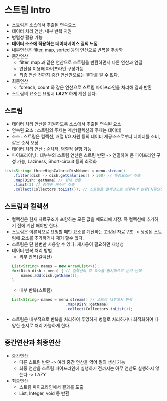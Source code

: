 # 스트림 Intro

- 스트림은 소스에서 추출된 연속요소
- 데이터 처리 연산, 내부 반복 지원
- 병렬성 활용 가능
- **데이터 소스에 적용하는 데이터베이스 질의 느낌**
- 내부연산은 filter, map, sorted 등의 연산으로 반복을 추상화
- 중간연산
	- filter, map 과 같은 연산으로 스트림을 반환하면서 다른 연산과 연결
	- 연산을 이용해 파이프라인 구성가능
	- 최종 연산 전까지 중간 연산만으로는 결과를 알 수 없다.
- 최종연산
	- foreach, count 와 같은 연산으로 스트림 파이프라인을 처리해 결과 반환
- 스트림의 요소는 요청시 **_LAZY_** 하게 계산 된다.

## 스트림
- 데이터 처리 연산을 지원하도록 소스에서 추출된 연속된 요소
- 연속된 요소 : 스트림의 주제는 계산(컬렉션의 주제는 데이터)
- 소스 : 스트림은 컬렉션, 배열 I/O 자원 등의 데이터 제공소스로부터 데이터를 소비, 같은 순서 보장
- 데이터 처리 연산 : 순차적, 병렬적 실행 가능
- 파이프라이닝 : 대부부의 스트림 연산은 스트림 반환 -> 연결하여 큰 파이프라인 구성 가능, Laziness, Short-circuit 등의 최적화
```java
List<String> threeHighCaloricDishNames = menu.stream()
	.filter(dish -> dish.getCalories() > 300) // 특정요소만 추출 
	.map(Dish::getName) // 형태 변환
	.limit(3) // 정해진 개수만 추출
	.collect(Collectors.toList()); // 스트림을 컬렉션으로 변환하여 반환(최종연산)
```

## 스트림과 컬렉션
- 컬렉션은 현재 자료구조가 포함하는 모든 값을 메모리에 저장. 즉 컬렉션에 추가하기 전에 계산 해야만 한다.
- 스트림은 이론적으로 요청할 때만 요소를 계산하는 고정된 자료구조 -> 생성된 스트림에 요소를 추가하거나 제거 할수 없다.
- 스트림은 단 한번만 사용할 수 있다. 재사용이 필요하면 재생성
- 데이터 반복 처리 방법
	- 외부 반복(컬렉션)
	```java
	List<String> names = new ArrayList<>();
	for(Dish dish : menu) { // 컬렉션의 각 요소를 명시적으로 순차 반복
		names.add(dish.getName());
	}
	```
	- 내부 반복(스트림)
	```java
	List<String> names = menu.stream() // 스트림 내부에서 반복
							.map(Dish::getName)
							.collect(Collectors.toList());
	```
- 스트림은 내부적으로 반복을 처리하여 투명하게 병렬로 처리하거나 최적화하여 다양한 순서로 처리 가능하게 한다.

## 중간연산과 최종연산
- 중간연산
	- 다른 스트림 반환 -> 여러 중간 연산을 엮어 질의 생성 가능
	- 최종 연산을 스트림 파이프라인에 실행하기 전까지는 아무 연산도 실행하지 않는다 -> LAZY
- 최종연산
	- 스트림 파이프라인에서 결과를 도출
	- List, Integer, void 등 반환
